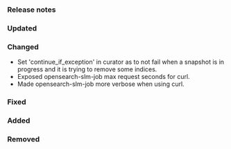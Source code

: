 ### Release notes

### Updated

### Changed
 - Set 'continue_if_exception' in curator as to not fail when a snapshot is in progress and it is trying to remove some indices.
 - Exposed opensearch-slm-job max request seconds for curl.
 - Made opensearch-slm-job more verbose when using curl.

### Fixed

### Added

### Removed
